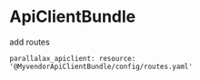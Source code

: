 # ApiClientBundle

add routes

`parallalax_apiclient:
resource: '@MyvendorApiClientBundle/config/routes.yaml'`
